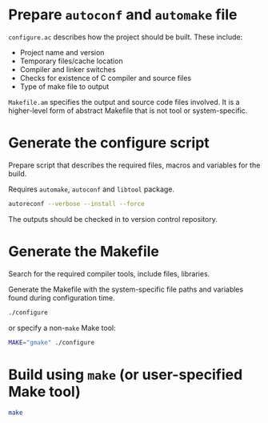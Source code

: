 # Prepare `autoconf` and `automake` file

`configure.ac` describes how the project should be built. These include:

- Project name and version
- Temporary files/cache location
- Compiler and linker switches
- Checks for existence of C compiler and source files
- Type of make file to output

`Makefile.am` specifies the output and source code files involved. It is a 
higher-level form of abstract Makefile that is not tool or system-specific.

# Generate the configure script

Prepare script that describes the required files, macros and variables for the 
build. 

Requires `automake`, `autoconf` and `libtool` package.

```sh
autoreconf --verbose --install --force
```

The outputs should be checked in to version control repository.

# Generate the Makefile

Search for the required compiler tools, include files, libraries.

Generate the Makefile with the system-specific file paths and variables found
during configuration time.

```sh
./configure
```

or specify a non-`make` Make tool:

```sh
MAKE="gmake" ./configure
```

# Build using `make` (or user-specified Make tool)

```sh
make
```
